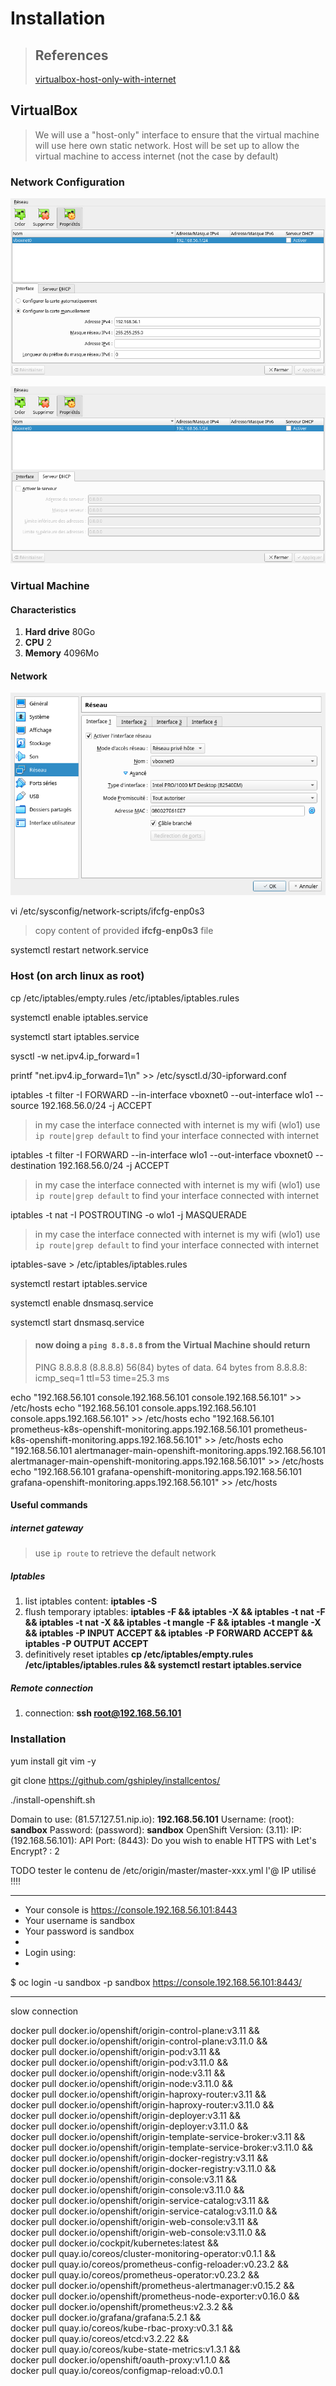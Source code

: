 # Installation

> ## References
> [virtualbox-host-only-with-internet](https://unix.stackexchange.com/questions/383791/virtualbox-host-only-with-internet)

## VirtualBox

> We will use a "host-only" interface to ensure that the virtual machine will use here own static network.
> Host will be set up to allow the virtual machine to access internet (not the case by default)

### Network Configuration

![host network vboxnet0 interface](/virtualbox_setup/host_network_vboxnet0_interface.png)

![host network vboxnet0 server_dhcp](/virtualbox_setup/host_network_vboxnet0_server_dhcp.png)

### Virtual Machine

#### Characteristics

1. **Hard drive** 80Go
1. **CPU** 2
1. **Memory** 4096Mo

#### Network

![virtualBox_interface_1](/virtualbox_setup/virtualBox_interface_1.png)

vi /etc/sysconfig/network-scripts/ifcfg-enp0s3

> copy content of provided **ifcfg-enp0s3** file

systemctl restart network.service

### Host (on arch linux as root)

cp /etc/iptables/empty.rules /etc/iptables/iptables.rules

systemctl enable iptables.service

systemctl start iptables.service

sysctl -w net.ipv4.ip_forward=1

printf "net.ipv4.ip_forward=1\n" >> /etc/sysctl.d/30-ipforward.conf

iptables -t filter -I FORWARD --in-interface vboxnet0 --out-interface wlo1 --source 192.168.56.0/24 -j ACCEPT
> in my case the interface connected with internet is my wifi (wlo1)
> use `ip route|grep default` to find your interface connected with internet

iptables -t filter -I FORWARD --in-interface wlo1 --out-interface vboxnet0 --destination 192.168.56.0/24 -j ACCEPT
> in my case the interface connected with internet is my wifi (wlo1)
> use `ip route|grep default` to find your interface connected with internet

iptables -t nat -I POSTROUTING -o wlo1 -j MASQUERADE
> in my case the interface connected with internet is my wifi (wlo1)
> use `ip route|grep default` to find your interface connected with internet

iptables-save > /etc/iptables/iptables.rules

systemctl restart iptables.service

systemctl enable dnsmasq.service

systemctl start dnsmasq.service

> #### now doing a `ping 8.8.8.8` from the Virtual Machine should return
> PING 8.8.8.8 (8.8.8.8) 56(84) bytes of data.
> 64 bytes from 8.8.8.8: icmp_seq=1 ttl=53 time=25.3 ms


echo "192.168.56.101  console.192.168.56.101       console.192.168.56.101" >> /etc/hosts
echo "192.168.56.101  console.apps.192.168.56.101  console.apps.192.168.56.101" >> /etc/hosts
echo "192.168.56.101  prometheus-k8s-openshift-monitoring.apps.192.168.56.101 prometheus-k8s-openshift-monitoring.apps.192.168.56.101" >> /etc/hosts
echo "192.168.56.101  alertmanager-main-openshift-monitoring.apps.192.168.56.101 alertmanager-main-openshift-monitoring.apps.192.168.56.101" >> /etc/hosts
echo "192.168.56.101  grafana-openshift-monitoring.apps.192.168.56.101 grafana-openshift-monitoring.apps.192.168.56.101" >> /etc/hosts

#### Useful commands

##### internet gateway

> use `ip route` to retrieve the default network

##### Iptables

1. list iptables content: **iptables -S**
1. flush temporary iptables: **iptables -F && iptables -X && iptables -t nat -F && iptables -t nat -X && iptables -t mangle -F && iptables -t mangle -X && iptables -P INPUT ACCEPT && iptables -P FORWARD ACCEPT && iptables -P OUTPUT ACCEPT**
1. definitively reset iptables **cp /etc/iptables/empty.rules /etc/iptables/iptables.rules && systemctl restart iptables.service**

##### Remote connection

1. connection: **ssh root@192.168.56.101**

### Installation

yum install git vim -y

git clone https://github.com/gshipley/installcentos/

./install-openshift.sh

Domain to use: (81.57.127.51.nip.io): **192.168.56.101**
Username: (root): **sandbox**
Password: (password): **sandbox**
OpenShift Version: (3.11): 
IP: (192.168.56.101):
API Port: (8443):
Do you wish to enable HTTPS with Let's Encrypt? : 2

TODO tester le contenu de /etc/origin/master/master-xxx.yml l'@ IP utilisé !!!!



******
* Your console is https://console.192.168.56.101:8443
* Your username is sandbox 
* Your password is sandbox 
*
* Login using:
*
$ oc login -u sandbox -p sandbox https://console.192.168.56.101:8443/
******

slow connection

docker pull docker.io/openshift/origin-control-plane:v3.11 && \
  docker pull docker.io/openshift/origin-control-plane:v3.11.0 && \
  docker pull docker.io/openshift/origin-pod:v3.11 && \
  docker pull docker.io/openshift/origin-pod:v3.11.0 && \
  docker pull docker.io/openshift/origin-node:v3.11 && \
  docker pull docker.io/openshift/origin-node:v3.11.0 && \
  docker pull docker.io/openshift/origin-haproxy-router:v3.11 && \
  docker pull docker.io/openshift/origin-haproxy-router:v3.11.0 && \
  docker pull docker.io/openshift/origin-deployer:v3.11 && \
  docker pull docker.io/openshift/origin-deployer:v3.11.0 && \
  docker pull docker.io/openshift/origin-template-service-broker:v3.11 && \
  docker pull docker.io/openshift/origin-template-service-broker:v3.11.0 && \
  docker pull docker.io/openshift/origin-docker-registry:v3.11 && \
  docker pull docker.io/openshift/origin-docker-registry:v3.11.0 && \
  docker pull docker.io/openshift/origin-console:v3.11 && \
  docker pull docker.io/openshift/origin-console:v3.11.0 && \
  docker pull docker.io/openshift/origin-service-catalog:v3.11 && \
  docker pull docker.io/openshift/origin-service-catalog:v3.11.0 && \
  docker pull docker.io/openshift/origin-web-console:v3.11 && \
  docker pull docker.io/openshift/origin-web-console:v3.11.0 && \
  docker pull docker.io/cockpit/kubernetes:latest && \
  docker pull quay.io/coreos/cluster-monitoring-operator:v0.1.1 && \
  docker pull quay.io/coreos/prometheus-config-reloader:v0.23.2 && \
  docker pull quay.io/coreos/prometheus-operator:v0.23.2 && \
  docker pull docker.io/openshift/prometheus-alertmanager:v0.15.2 && \
  docker pull docker.io/openshift/prometheus-node-exporter:v0.16.0 && \
  docker pull docker.io/openshift/prometheus:v2.3.2 && \
  docker pull docker.io/grafana/grafana:5.2.1 && \
  docker pull quay.io/coreos/kube-rbac-proxy:v0.3.1 && \
  docker pull quay.io/coreos/etcd:v3.2.22 && \
  docker pull quay.io/coreos/kube-state-metrics:v1.3.1 && \
  docker pull docker.io/openshift/oauth-proxy:v1.1.0 && \
  docker pull quay.io/coreos/configmap-reload:v0.0.1

  
